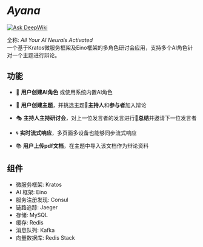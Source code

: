 # *Ayana​*
[![Ask DeepWiki](https://deepwiki.com/badge.svg)](https://deepwiki.com/Fl0rencess720/Ayana)

全称: ​*All Your AI Neurals Activated​​*  
一个基于Kratos微服务框架及Eino框架的多角色研讨会应用，支持多个AI角色针对一个主题进行辩论。
## 功能
* 🤖 **用户创建AI角色** 或使用系统内置AI角色  

* 🎯 **用户创建主题**，并挑选主题🎤**主持人**和**参与者**加入辩论  

* 🎭 **主持人主持研讨会**，对上一位发言者的发言进行📝**总结**并邀请下一位发言者  

* 🌀 **实时流式响应**，多页面多设备也能够同步流式响应

* 📚 **用户上传pdf文档**，在主题中导入该文档作为辩论资料  

## 组件
* 微服务框架: Kratos
* AI 框架: Eino
* 服务注册发现: Consul
* 链路追踪: Jaeger
* 存储: MySQL
* 缓存: Redis
* 消息队列: Kafka
* 向量数据库: Redis Stack



